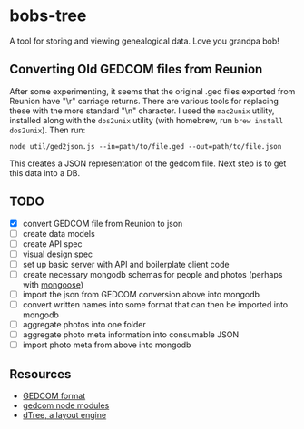 # bobs-tree

A tool for storing and viewing genealogical data. Love you grandpa bob!

## Converting Old GEDCOM files from Reunion

After some experimenting, it seems that the original .ged files exported from Reunion have "\r" carriage returns.
There are various tools for replacing these with the more standard "\n" character. I used the `mac2unix` utility,
installed along with the `dos2unix` utility (with homebrew, run `brew install dos2unix`). Then run:

```
node util/ged2json.js --in=path/to/file.ged --out=path/to/file.json
```

This creates a JSON representation of the gedcom file. Next step is to get this data into a DB.


## TODO
- [X] convert GEDCOM file from Reunion to json
- [ ] create data models
- [ ] create API spec
- [ ] visual design spec
- [ ] set up basic server with API and boilerplate client code
- [ ] create necessary mongodb schemas for people and photos (perhaps with [mongoose](http://mongoosejs.com/))
- [ ] import the json from GEDCOM conversion above into mongodb
- [ ] convert written names into some format that can then be imported into mongodb
- [ ] aggregate photos into one folder
- [ ] aggregate photo meta information into consumable JSON
- [ ] import photo meta from above into mongodb

## Resources

- [GEDCOM format](https://en.wikipedia.org/wiki/GEDCOM)
- [gedcom node modules](https://www.npmjs.com/search?q=gedcom)
- [dTree, a layout engine](https://github.com/ErikGartner/dTree)
